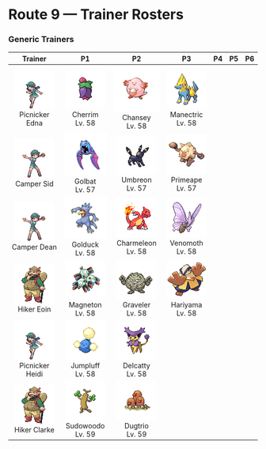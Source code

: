 # Route 9 — Trainer Rosters

### Generic Trainers

| Trainer | P1 | P2 | P3 | P4 | P5 | P6 |
|:-------:|:--:|:--:|:--:|:--:|:--:|:--:|
| ![Picnicker Edna](../../assets/trainers/picnicker.png "Picnicker Edna")<br>Picnicker Edna | ![Cherrim](../../assets/sprites/cherrim/front.gif "Cherrim")<br>Cherrim<br>Lv. 58 | ![Chansey](../../assets/sprites/chansey/front.gif "Chansey")<br>Chansey<br>Lv. 58 | ![Manectric](../../assets/sprites/manectric/front.gif "Manectric")<br>Manectric<br>Lv. 58 |
| ![Camper Sid](../../assets/trainers/camper.png "Camper Sid")<br>Camper Sid | ![Golbat](../../assets/sprites/golbat/front.gif "Golbat")<br>Golbat<br>Lv. 57 | ![Umbreon](../../assets/sprites/umbreon/front.gif "Umbreon")<br>Umbreon<br>Lv. 57 | ![Primeape](../../assets/sprites/primeape/front.gif "Primeape")<br>Primeape<br>Lv. 57 |
| ![Camper Dean](../../assets/trainers/camper.png "Camper Dean")<br>Camper Dean | ![Golduck](../../assets/sprites/golduck/front.gif "Golduck")<br>Golduck<br>Lv. 58 | ![Charmeleon](../../assets/sprites/charmeleon/front.gif "Charmeleon")<br>Charmeleon<br>Lv. 58 | ![Venomoth](../../assets/sprites/venomoth/front.gif "Venomoth")<br>Venomoth<br>Lv. 58 |
| ![Hiker Eoin](../../assets/trainers/hiker.png "Hiker Eoin")<br>Hiker Eoin | ![Magneton](../../assets/sprites/magneton/front.gif "Magneton")<br>Magneton<br>Lv. 58 | ![Graveler](../../assets/sprites/graveler/front.gif "Graveler")<br>Graveler<br>Lv. 58 | ![Hariyama](../../assets/sprites/hariyama/front.gif "Hariyama")<br>Hariyama<br>Lv. 58 |
| ![Picnicker Heidi](../../assets/trainers/picnicker.png "Picnicker Heidi")<br>Picnicker Heidi | ![Jumpluff](../../assets/sprites/jumpluff/front.gif "Jumpluff")<br>Jumpluff<br>Lv. 58 | ![Delcatty](../../assets/sprites/delcatty/front.gif "Delcatty")<br>Delcatty<br>Lv. 58 |
| ![Hiker Clarke](../../assets/trainers/hiker.png "Hiker Clarke")<br>Hiker Clarke | ![Sudowoodo](../../assets/sprites/sudowoodo/front.gif "Sudowoodo")<br>Sudowoodo<br>Lv. 59 | ![Dugtrio](../../assets/sprites/dugtrio/front.gif "Dugtrio")<br>Dugtrio<br>Lv. 59 |

